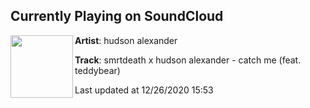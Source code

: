 ## Currently Playing on SoundCloud

[<img align="left" width="100" src="https://i1.sndcdn.com/artworks-000371416359-24i1uv-t50x50.jpg">](https://soundcloud.com/hudsonalexander/catchme)

**Artist**: hudson alexander 

**Track**: smrtdeath x hudson alexander - catch me (feat. teddybear)

Last updated at 12/26/2020 15:53
